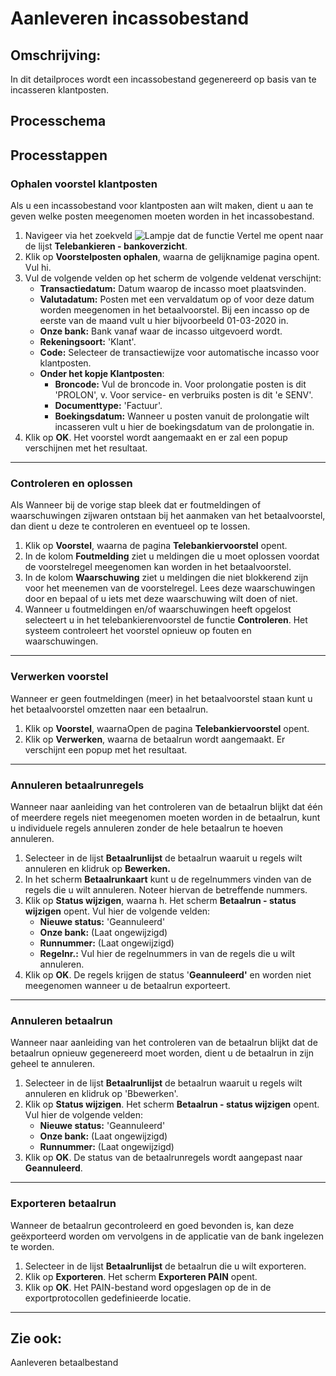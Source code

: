 # Aanleveren incassobestand


## Omschrijving:
In dit detailproces wordt een incassobestand gegenereerd op basis van te incasseren klantposten.

## Processchema

## Processtappen

### Ophalen voorstel klantposten

Als u een incassobestand voor klantposten aan wilt maken, dient u aan te geven welke posten meegenomen moeten worden in het incassobestand. 

1. Navigeer via het zoekveld ![Lampje dat de functie Vertel me opent](https://docs.microsoft.com/nl-NL/dynamics365/business-central/media/ui-search/search_small.png "Vertel me wat u wilt doen")  naar de lijst **Telebankieren - bankoverzicht**.
2. Klik op **Voorstelposten ophalen**, waarna de gelijknamige pagina opent.
Vul hi.
3. Vul de volgende velden op het scherm de volgende veldenat verschijnt:
	* **Transactiedatum:** Datum waarop de incasso moet plaatsvinden.
	* **Valutadatum:** Posten met een vervaldatum op of voor deze datum worden meegenomen in het betaalvoorstel. Bij een incasso op de eerste van de maand vult u hier bijvoorbeeld 01-03-2020 in. 
	* **Onze bank:** Bank vanaf waar de incasso uitgevoerd wordt.
	* **Rekeningsoort:** 'Klant'.
	* **Code:** Selecteer de transactiewijze voor automatische incasso voor klantposten.
	* **Onder het kopje Klantposten**:
		* **Broncode:** Vul de broncode in. Voor prolongatie posten is dit 'PROLON', v. Voor service- en verbruiks posten is dit 'e SENV'.
		* **Documenttype:** 'Factuur'.
		* 	**Boekingsdatum:** Wanneer u posten vanuit de prolongatie wilt incasseren vult u hier de boekingsdatum van de prolongatie in. 
4. Klik op **OK**. Het voorstel wordt aangemaakt en er zal een popup verschijnen met het resultaat.

<hr>

### Controleren en oplossen

Als Wanneer bij de vorige stap bleek dat er foutmeldingen of waarschuwingen zijwaren ontstaan bij het aanmaken van het betaalvoorstel, dan dient u deze te controleren en eventueel op te lossen. 

1. Klik op **Voorstel**, waarna de pagina **Telebankiervoorstel** opent.
2. In de kolom **Foutmelding** ziet u meldingen die u moet oplossen voordat de voorstelregel meegenomen kan worden in het betaalvoorstel.
3. In de kolom **Waarschuwing** ziet u meldingen die niet blokkerend zijn voor het meenemen van de voorstelregel. Lees deze waarschuwingen door en bepaal of u iets met deze waarschuwing wilt doen of niet. 
4. Wanneer u foutmeldingen en/of waarschuwingen heeft opgelost selecteert u in het telebankierenvoorstel de functie **Controleren**. Het systeem controleert het voorstel opnieuw op fouten en waarschuwingen. 

<hr>

### Verwerken voorstel

Wanneer er geen foutmeldingen (meer) in het betaalvoorstel staan kunt u het betaalvoorstel omzetten naar een betaalrun. 

1. Klik op **Voorstel**, waarnaOpen de pagina **Telebankiervoorstel** opent.
2. Klik op **Verwerken**, waarna de betaalrun wordt aangemaakt. Er verschijnt een popup met het resultaat. 

<hr>

### Annuleren betaalrunregels

Wanneer naar aanleiding van het controleren van de betaalrun blijkt dat één of meerdere regels niet meegenomen moeten worden in de betaalrun, kunt u individuele regels annuleren zonder de hele betaalrun te hoeven annuleren. 

1. Selecteer in de lijst **Betaalrunlijst** de betaalrun waaruit u regels wilt annuleren en klidruk op **Bewerken.** 
2. In het scherm **Betaalrunkaart** kunt u de regelnummers vinden van de regels die u wilt annuleren. Noteer hiervan de betreffende nummers. 
3. Klik op **Status wijzigen**, waarna h. Het scherm **Betaalrun - status wijzigen** opent. Vul hier de volgende velden:
	* **Nieuwe status:** 'Geannuleerd'
	* **Onze bank:** (Laat ongewijzigd)
	* **Runnummer:** (Laat ongewijzigd)
	* **Regelnr.:** Vul hier de regelnummers in van de regels die u wilt annuleren.
4. Klik op **OK**. De regels krijgen de status '**Geannuleerd'** en worden niet meegenomen wanneer u de betaalrun exporteert. 

<hr>

### Annuleren betaalrun

Wanneer naar aanleiding van het controleren van de betaalrun blijkt dat de betaalrun opnieuw gegenereerd moet worden, dient u de betaalrun in zijn geheel te annuleren. 

 1. Selecteer in de lijst **Betaalrunlijst** de betaalrun waaruit u regels wilt annuleren en klidruk op 'Bbewerken'. 
 2. Klik op **Status wijzigen**. Het scherm **Betaalrun - status wijzigen** opent. Vul hier de volgende velden:
	* **Nieuwe status:** 'Geannuleerd'
	* **Onze bank:** (Laat ongewijzigd)
	* **Runnummer:** (Laat ongewijzigd)
  4. Klik op **OK**. De status van de betaalrunregels wordt aangepast naar **Geannuleerd**.  

<hr>

### Exporteren betaalrun

Wanneer de betaalrun gecontroleerd en goed bevonden is, kan deze geëxporteerd worden om vervolgens in de applicatie van de bank ingelezen te worden. 

 1. Selecteer in de lijst **Betaalrunlijst** de betaalrun die u wilt exporteren. 
 2.  Klik op **Exporteren**. Het scherm **Exporteren PAIN** opent. 
 3. Klik op **OK**. Het PAIN-bestand word opgeslagen op de in de exportprotocollen gedefinieerde locatie.

<hr>

## Zie ook:
Aanleveren betaalbestand  

<!--stackedit_data:
eyJoaXN0b3J5IjpbMTc4MDkzNTU5MCw2NTMxNTY1NDQsLTc2NT
QwNzAzNV19
-->